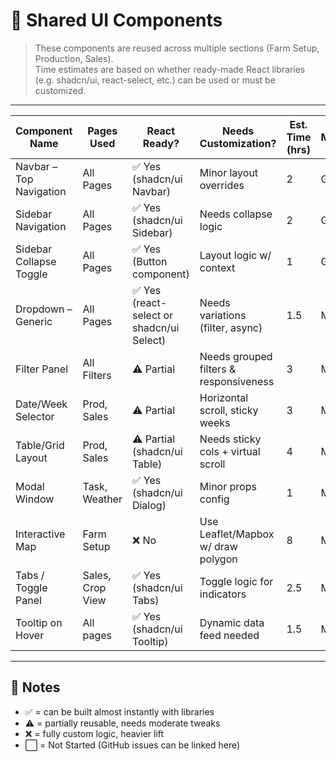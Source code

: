 # 🧩 Shared UI Components

> These components are reused across multiple sections (Farm Setup, Production, Sales).  
> Time estimates are based on whether ready-made React libraries (e.g. shadcn/ui, react-select, etc.) can be used or must be customized.

---

| Component Name          | Pages Used       | React Ready?                             | Needs Customization?                   | Est. Time (hrs) | Milestone | Priority | Status        | Expected End Date |
| ----------------------- | ---------------- | ---------------------------------------- | -------------------------------------- | --------------- | --------- | -------- | ------------- | ----------------- |
| Navbar – Top Navigation | All Pages        | ✅ Yes (shadcn/ui Navbar)                 | Minor layout overrides                 | 2               | Global    | High     | ⬜ Not Started |                   |
| Sidebar Navigation      | All Pages        | ✅ Yes (shadcn/ui Sidebar)                | Needs collapse logic                   | 2               | Global    | High     | ⬜ Not Started |                   |
| Sidebar Collapse Toggle | All Pages        | ✅ Yes (Button component)                 | Layout logic w/ context                | 1               | Global    | High     | ⬜ Not Started |                   |
| Dropdown – Generic      | All Pages        | ✅ Yes (react-select or shadcn/ui Select) | Needs variations (filter, async)       | 1.5             | M1        | High     | ⬜ Not Started |                   |
| Filter Panel            | All Filters      | ⚠️ Partial                               | Needs grouped filters & responsiveness | 3               | M1        | High     | ⬜ Not Started |                   |
| Date/Week Selector      | Prod, Sales      | ⚠️ Partial                               | Horizontal scroll, sticky weeks        | 3               | M2        | High     | ⬜ Not Started |                   |
| Table/Grid Layout       | Prod, Sales      | ⚠️ Partial (shadcn/ui Table)             | Needs sticky cols + virtual scroll     | 4               | M2        | High     | ⬜ Not Started |                   |
| Modal Window            | Task, Weather    | ✅ Yes (shadcn/ui Dialog)                 | Minor props config                     | 1               | M2        | Medium   | ⬜ Not Started |                   |
| Interactive Map         | Farm Setup       | ❌ No                                     | Use Leaflet/Mapbox w/ draw polygon     | 8               | M1        | High     | ⬜ Not Started |                   |
| Tabs / Toggle Panel     | Sales, Crop View | ✅ Yes (shadcn/ui Tabs)                   | Toggle logic for indicators            | 2.5             | M2        | Medium   | ⬜ Not Started |                   |
| Tooltip on Hover        | All pages        | ✅ Yes (shadcn/ui Tooltip)                | Dynamic data feed needed               | 1.5             | M2        | Medium   | ⬜ Not Started |                   |


---

## 📘 Notes

- ✅ = can be built almost instantly with libraries
- ⚠️ = partially reusable, needs moderate tweaks
- ❌ = fully custom logic, heavier lift
- ⬜ = Not Started (GitHub issues can be linked here)




